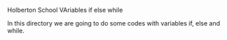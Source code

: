 Holberton School VAriables if else while

In this directory we are going to do some codes with variables if, else and while.
